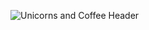 ![Unicorns and Coffee Header](https://res.cloudinary.com/carriepresley/image/upload/v1611433822/GitHub%20ReadMe/Clean_Work_Place_LinkedIn_Banner_olqesy.jpg)

